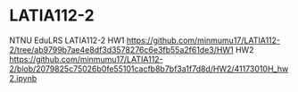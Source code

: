 # LATIA112-2
NTNU EduLRS LATIA112-2
HW1
https://github.com/minmumu17/LATIA112-2/tree/ab9799b7ae4e8df3d3578276c6e3fb55a2f61de3/HW1
HW2
https://github.com/minmumu17/LATIA112-2/blob/2079825c75026b0fe55101cacfb8b7bf3a1f7d8d/HW2/41173010H_hw2.ipynb
